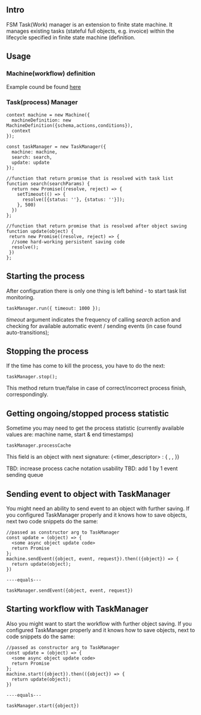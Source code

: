 ## Intro
FSM Task(Work) manager is an extension to finite state machine. It manages
existing tasks (stateful full objects, e.g. invoice) within the lifecycle
specified in finite state machine (definition.

## Usage
### Machine(workflow) definition

Example cound be found [here](../core#example)

### Task(process) Manager
```
context machine = new Machine({
  machineDefinition: new MachineDefinition({schema,actions,conditions}),
  context
});

const taskManager = new TaskManager({
  machine: machine,
  search: search,
  update: update
});

//function that return promise that is resolved with task list
function search(searchParams) {
  return new Promise((resolve, reject) => {
    setTimeout(() => {
      resolve([{status: ''}, {status: ''}]);
    }, 500)
  })
};

//function that return promise that is resolved after object saving
function update(object) {
 return new Promise((resolve, reject) => {
  //some hard-working persistent saving code
  resolve();
 })
};
```

## Starting the process
After configuration there is only one thing is left behind - to start task list monitoring.
```
taskManager.run({ timeout: 1000 });
```

_timeout_ argument indicates the frequency of calling _search_ action and checking for
available automatic event / sending events (in case found auto-transitions);

## Stopping the process
If the time has come to kill the process, you have to do the next:
```
taskManager.stop();
```
This method return true/false in case of correct/incorrect process finish, correspondingly.

## Getting ongoing/stopped process statistic
Sometime you may need to get the process statistic (currently available values are: machine name,
start & end timestamps)

```
taskManager.processCache
```

This field is an object with next signature:
{<timer_descriptor> : {
  <name>,
  <started>,
  <finished>
}}

TBD: increase process cache notation usability
TBD: add 1 by 1 event sending queue

## Sending event to object with TaskManager
You might need an ability to send event to an object with further saving.
If you configured TaskManager properly and it knows how to save objects, next two code snippets do the same:
```
//passed as constructor arg to TaskManager
const update = (object) => {
  <some async object update code>
  return Promise
};
machine.sendEvent({object, event, request}).then(({object}) => {
  return update(object);
})

----equals---

taskManager.sendEvent({object, event, request})
```

## Starting workflow with TaskManager
Also you might want to start the workflow with further object saving.
If you configured TaskManager properly and it knows how to save objects, next to code snippets do the same:
```
//passed as constructor arg to TaskManager
const update = (object) => {
  <some async object update code>
  return Promise
};
machine.start({object}).then(({object}) => {
  return update(object);
})

----equals---

taskManager.start({object})
```
